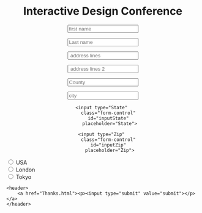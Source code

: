 <!DOCTYPE html>
<html>
    <head>
		<title> Conference Registration  </title>
<body>

<h1 align="center">Interactive Design Conference</h1>

</body>

</html>
<div align="center" class="form-group">
  <input type="first name" 
         class="form-control" 
         id="autocomplete" 
         placeholder="first name">
  
  <input type="Last name" 
         class="form-control" 
         id="inputLast name" 
         placeholder="Last name">
  
  <input type=" address lines" 
         class="form-control" 
         id="input address lines" 
         placeholder=" address lines">
  
  <input type=" address lines 2" 
         class="form-control" 
         id="input address lines 2" 
         placeholder=" address lines 2">
  
  <input type="county" 
         class="form-control" 
         id="inputCounty" 
         placeholder="County">
  
  <input type="City" 
         class="form-control" 
         id="inputcity" 
         placeholder="city">
    
    <input type="State" 
         class="form-control" 
         id="inputState" 
         placeholder="State">
    
    <input type="Zip" 
         class="form-control" 
         id="inputZip" 
         placeholder="Zip">
</div>
<form>
  <p>
    <input type="radio" name="USA" value="USA"> USA<br>
<input type="radio" name="London" value="London"> London<br>
<input type="radio" name="Tokyo" value="Tokyo"> Tokyo<br>
  </p>
</form>
<body>
    
	<header>
        <a href="Thanks.html"><p><input type="submit" value="submit"></p></a>
	</header> 
